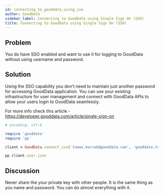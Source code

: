 ```yaml
---
id: connecting_to_gooddata_using_sso
author: GoodData
sidebar_label: Connecting to GoodData using Single Sign On (SSO)
title: Connecting to GoodData using Single Sign On (SSO)
---
```


Problem
-------

You do have SSO enabled and want to use it for logging to GoodData
without using username and password.

Solution
--------

Using the SSO capability you don’t need to maintain just another
password for accessing GoodData application. You can use your existing
infrastructure for user management and connect with GoodData APIs to
allow your users login to GoodData seamlessly.

For more info check this article -
<https://developer.gooddata.com/article/single-sign-on>


```ruby
# encoding: utf-8

require 'gooddata'
require 'pp'

client = GoodData.connect_sso('tomas.korcak@gooddata.com', 'gooddata.tomas.korcak')

pp client.user.json
```

Discussion
----------

Never share the your private key with other people. It is the same thing
as you name and password. You can do almost everything with it.
